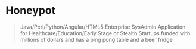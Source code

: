 # Honeypot

> Java/Perl/Python/Angular/HTML5 Enterprise SysAdmin Application for
> Healthcare/Education/Early Stage or Stealth Startups funded with millions of
> dollars and has a ping pong table and a beer fridge
